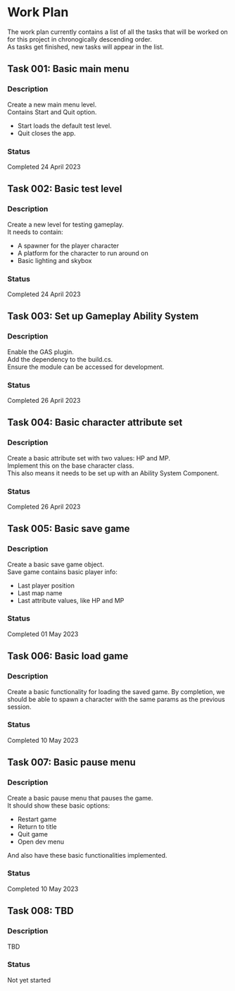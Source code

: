 # Work Plan
The work plan currently contains a list of all the tasks that will be worked on for this project in chronogically descending order.  
As tasks get finished, new tasks will appear in the list.  


## Task 001: Basic main menu

### Description
Create a new main menu level.  
Contains Start and Quit option.  
- Start loads the default test level.
- Quit closes the app.

### Status
Completed 24 April 2023


## Task 002: Basic test level

### Description
Create a new level for testing gameplay.  
It needs to contain:
- A spawner for the player character
- A platform for the character to run around on
- Basic lighting and skybox

### Status
Completed 24 April 2023


## Task 003: Set up Gameplay Ability System

### Description
Enable the GAS plugin.  
Add the dependency to the build.cs.  
Ensure the module can be accessed for development.  

### Status
Completed 26 April 2023


## Task 004: Basic character attribute set

### Description
Create a basic attribute set with two values: HP and MP.  
Implement this on the base character class.  
This also means it needs to be set up with an Ability System Component.

### Status
Completed 26 April 2023


## Task 005: Basic save game

### Description
Create a basic save game object.  
Save game contains basic player info:
- Last player position
- Last map name
- Last attribute values, like HP and MP

### Status
Completed 01 May 2023


## Task 006: Basic load game

### Description
Create a basic functionality for loading the saved game.
By completion, we should be able to spawn a character with the same params as the previous session.

### Status
Completed 10 May 2023


## Task 007: Basic pause menu

### Description
Create a basic pause menu that pauses the game.  
It should show these basic options:
- Restart game
- Return to title
- Quit game
- Open dev menu

And also have these basic functionalities implemented.

### Status
Completed 10 May 2023


## Task 008: TBD

### Description
TBD

### Status
Not yet started

